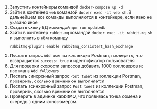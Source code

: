 1. Запустить контейнеры командой `docker-compose up -d`
1. Зайти в контейнер `web` командой `docker exec -it web sh`. В дальнейшем все команды выполняются в контейнере, если
   явно не указано иное
1. Создать схему БД командой `npm run updatedb`
1. Зайти в контейнер `rabbit-mq` командой `docker exec -it rabbit-mq sh` и выполнить в нём команду
    ```shell script
    rabbitmq-plugins enable rabbitmq_consistent_hash_exchange
    ```
1. Послать запрос `Add user` из коллекции Postman, проверить, что возвращается `success: true` и идентификатор
   пользователя
1. Для проверки скорости запросов добавить 1000 фолловеров из постмана `Add followers`
1. Послать синхронный запрос `Post tweet` из коллекции Postman, проверить, сколько времени он выполняется
1. Послать асинхронный запрос `Post tweet` из коллекции Postman, проверить, сколько времени он выполняется
1. Проверить в админке RabbitMQ, что появилась точка обмена и очередь с одним консьюмером.

